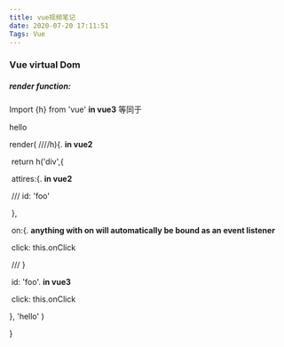 ```yaml
---
title: vue视频笔记
date: 2020-07-20 17:11:51
Tags: Vue
---
```


### Vue virtual Dom

##### render function:



Import {h} from 'vue'  **in vue3**                                                等同于<div id='foo' onclick='onClick'>hello </div>

render( ////h){.  **in vue2**

​	return h('div',{

​		attires:{.    **in vue2**

​	///	id: 'foo'

​		},

​		on:{.   **anything with on will automatically be bound as an event listener**

​			click: this.onClick

​	///	}



​    id: 'foo'.   **in vue3**

​	click: this.onClick

}, 'hello' )



}